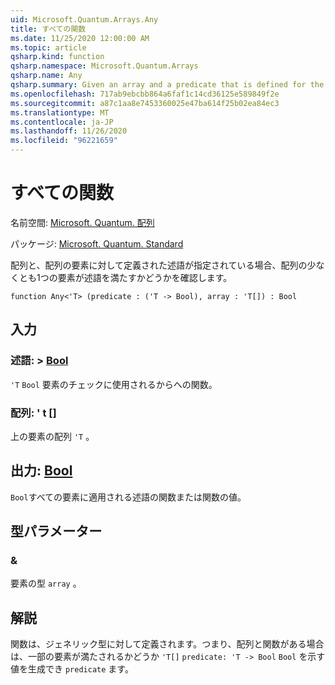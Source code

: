 ```yaml
---
uid: Microsoft.Quantum.Arrays.Any
title: すべての関数
ms.date: 11/25/2020 12:00:00 AM
ms.topic: article
qsharp.kind: function
qsharp.namespace: Microsoft.Quantum.Arrays
qsharp.name: Any
qsharp.summary: Given an array and a predicate that is defined for the elements of the array, checks if at least one element of the array satisfies the predicate.
ms.openlocfilehash: 717ab9ebcbb864a6faf1c14cd36125e589849f2e
ms.sourcegitcommit: a87c1aa8e7453360025e47ba614f25b02ea84ec3
ms.translationtype: MT
ms.contentlocale: ja-JP
ms.lasthandoff: 11/26/2020
ms.locfileid: "96221659"
---
```

# <a name="any-function"></a>すべての関数

名前空間: [Microsoft. Quantum. 配列](xref:Microsoft.Quantum.Arrays)

パッケージ: [Microsoft. Quantum. Standard](https://nuget.org/packages/Microsoft.Quantum.Standard)


配列と、配列の要素に対して定義された述語が指定されている場合、配列の少なくとも1つの要素が述語を満たすかどうかを確認します。

```qsharp
function Any<'T> (predicate : ('T -> Bool), array : 'T[]) : Bool
```


## <a name="input"></a>入力

### <a name="predicate--t---bool"></a>述語: > [Bool](xref:microsoft.quantum.lang-ref.bool)

`'T` `Bool` 要素のチェックに使用されるからへの関数。


### <a name="array--t"></a>配列: ' t []

上の要素の配列 `'T` 。



## <a name="output--bool"></a>出力: [Bool](xref:microsoft.quantum.lang-ref.bool)

`Bool`すべての要素に適用される述語の関数または関数の値。

## <a name="type-parameters"></a>型パラメーター

### <a name="t"></a>&

要素の型 `array` 。

## <a name="remarks"></a>解説

関数は、ジェネリック型に対して定義されます。つまり、配列と関数がある場合は、一部の要素が満たされるかどうか `'T[]` `predicate: 'T -> Bool` `Bool` を示す値を生成でき `predicate` ます。